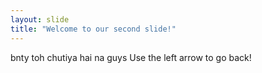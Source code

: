 ```yaml
---
layout: slide
title: "Welcome to our second slide!"
---
```

bnty toh chutiya hai na guys
Use the left arrow to go back!
